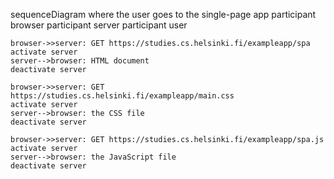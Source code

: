 sequenceDiagram where the user goes to the single-page app
    participant browser
    participant server
    participant user

    browser->>server: GET https://studies.cs.helsinki.fi/exampleapp/spa
    activate server
    server-->browser: HTML document
    deactivate server

    browser->>server: GET https://studies.cs.helsinki.fi/exampleapp/main.css
    activate server
    server-->browser: the CSS file
    deactivate server

    browser->>server: GET https://studies.cs.helsinki.fi/exampleapp/spa.js
    activate server
    server-->browser: the JavaScript file
    deactivate server